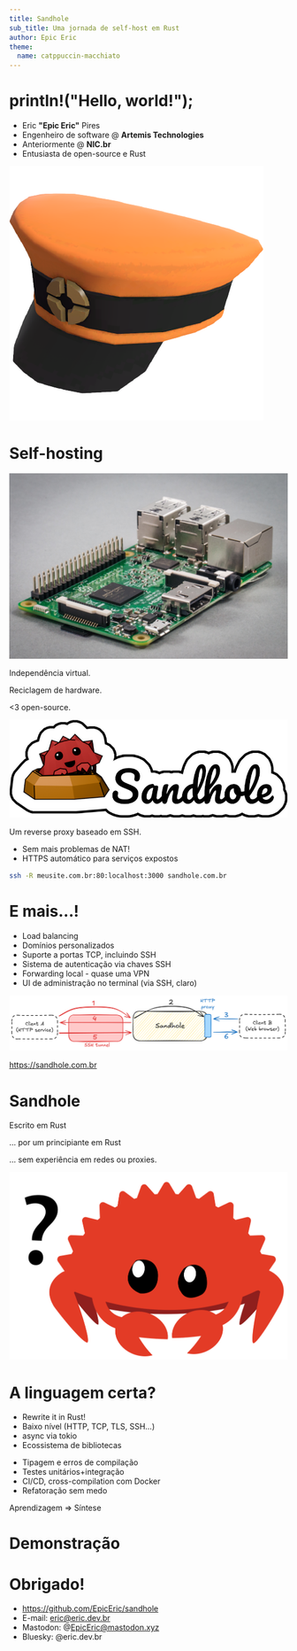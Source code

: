 ```yaml
---
title: Sandhole
sub_title: Uma jornada de self-host em Rust
author: Epic Eric
theme:
  name: catppuccin-macchiato
---
```


println!("Hello, world!");
===

<!-- column_layout: [2, 1] -->

<!-- column: 0 -->

- Eric **"Epic Eric"** Pires 
- Engenheiro de software @ **Artemis Technologies**
- Anteriormente @ **NIC.br**
- Entusiasta de open-source e Rust

<!-- column: 1 -->

![image](epic_eric.png)

<!-- end_slide -->

Self-hosting
===

<!-- column_layout: [1, 2, 1] -->

<!-- column: 0 -->

![image](rpi3.jpg)

<!-- column: 1 -->

<!-- pause -->
Independência virtual.
<!-- pause -->
Reciclagem de hardware.
<!-- pause -->
<3 open-source.

<!-- end_slide -->

![image](logo_sandhole.png)

Um reverse proxy baseado em SSH.
- Sem mais problemas de NAT!
- HTTPS automático para serviços expostos

```bash
ssh -R meusite.com.br:80:localhost:3000 sandhole.com.br
```

<!-- end_slide -->

E mais...!
===

- Load balancing
- Domínios personalizados
- Suporte a portas TCP, incluindo SSH
- Sistema de autenticação via chaves SSH
- Forwarding local - quase uma VPN
- UI de administração no terminal (via SSH, claro)

<!-- end_slide -->

<!-- jump_to_middle -->

![image](example_flow.png)

<!-- alignment: center -->

https://sandhole.com.br

<!-- end_slide -->

Sandhole
===

Escrito em Rust
<!-- pause -->
... por um principiante em Rust
<!-- pause -->
... sem experiência em redes ou proxies.

![image](does_not_compile.png)

<!-- end_slide -->

A linguagem certa?
===

<!-- column_layout: [1, 1] -->

<!-- column: 0 -->

- Rewrite it in Rust!
- Baixo nível (HTTP, TCP, TLS, SSH...)
- async via tokio
- Ecossistema de bibliotecas

<!-- column: 1 -->

- Tipagem e erros de compilação
- Testes unitários+integração
- CI/CD, cross-compilation com Docker
- Refatoração sem medo

<!-- reset_layout -->

<!-- pause -->

<!-- new_lines: 2 -->

<!-- alignment: center -->

<!-- font_size: 2 -->

Aprendizagem => Síntese

<!-- end_slide -->

<!-- jump_to_middle -->

Demonstração
===

<!-- end_slide -->

Obrigado!
===

- https://github.com/EpicEric/sandhole
- E-mail: eric@eric.dev.br
- Mastodon: @EpicEric@mastodon.xyz
- Bluesky: @eric.dev.br


